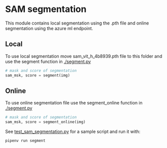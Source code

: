 # SAM segmentation

This module contains local segmentation using the .pth file and online segmentation using the azure ml endpoint.

## Local

To use local segmentation move sam_vit_h_4b8939.pth file to this folder and use the segment function in [./segment.py](./segment.py)

```python
# mask and score of segmentation
sam_msk, score = segment(img)
```

## Online

To use online segmentation file use the segment_online function in [./segment.py](./segment.py)

```python
# mask and score of segmentation
sam_msk, score = segment_online(img)
```


See [test_sam_segmentation.py](../image_processing/test_sam_segmentation.py) for a sample script and run it with:

```bash
pipenv run segment
```

